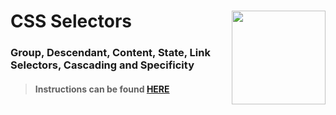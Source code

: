 # CSS Selectors <img align="right" src="https://github.com/Learning-Fuze/prototypes_C5.17/blob/assets/assets/images/logos/LF_LOGO.png?raw=true" width="150">
### Group, Descendant, Content, State, Link Selectors, Cascading and Specificity

>#### Instructions can be found <a href="http://learning-fuze.github.io/prototypes_C5.17/#/CSS-Selectors" target="_blank">HERE</a>
